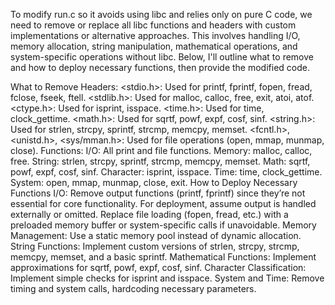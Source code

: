 To modify run.c so it avoids using libc and relies only on pure C code, we need to remove or replace all libc functions and headers with custom implementations or alternative approaches. This involves handling I/O, memory allocation, string manipulation, mathematical operations, and system-specific operations without libc. Below, I'll outline what to remove and how to deploy necessary functions, then provide the modified code.

What to Remove
Headers:
<stdio.h>: Used for printf, fprintf, fopen, fread, fclose, fseek, ftell.
<stdlib.h>: Used for malloc, calloc, free, exit, atoi, atof.
<ctype.h>: Used for isprint, isspace.
<time.h>: Used for time, clock_gettime.
<math.h>: Used for sqrtf, powf, expf, cosf, sinf.
<string.h>: Used for strlen, strcpy, sprintf, strcmp, memcpy, memset.
<fcntl.h>, <unistd.h>, <sys/mman.h>: Used for file operations (open, mmap, munmap, close).
Functions:
I/O: All print and file functions.
Memory: malloc, calloc, free.
String: strlen, strcpy, sprintf, strcmp, memcpy, memset.
Math: sqrtf, powf, expf, cosf, sinf.
Character: isprint, isspace.
Time: time, clock_gettime.
System: open, mmap, munmap, close, exit.
How to Deploy Necessary Functions
I/O:
Remove output functions (printf, fprintf) since they’re not essential for core functionality. For deployment, assume output is handled externally or omitted.
Replace file loading (fopen, fread, etc.) with a preloaded memory buffer or system-specific calls if unavoidable.
Memory Management:
Use a static memory pool instead of dynamic allocation.
String Functions:
Implement custom versions of strlen, strcpy, strcmp, memcpy, memset, and a basic sprintf.
Mathematical Functions:
Implement approximations for sqrtf, powf, expf, cosf, sinf.
Character Classification:
Implement simple checks for isprint and isspace.
System and Time:
Remove timing and system calls, hardcoding necessary parameters.
